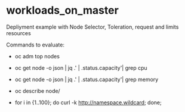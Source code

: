 # workloads_on_master

Depliyment example with Node Selector, Toleration, request and limits resources

Commands to evaluate:

- oc adm top nodes
- oc get node <node>  -o json | jq .' | .status.capacity'| grep cpu
- oc get node <node>  -o json | jq .' | .status.capacity'| grep memory
- oc describe node/<node>

- for i in {1..100}; do curl -k <http://namespace.wildcard>; done;
